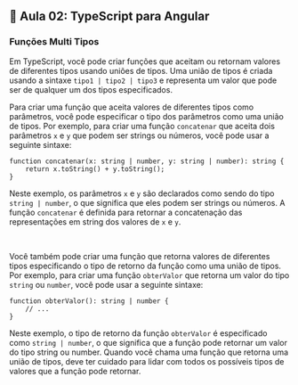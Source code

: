 ## 📝 Aula 02: TypeScript para Angular
### Funções Multi Tipos
Em TypeScript, você pode criar funções que aceitam ou retornam valores de diferentes tipos usando uniões de tipos. Uma união de tipos é criada usando a sintaxe ``tipo1 | tipo2 | tipo3`` e representa um valor que pode ser de qualquer um dos tipos especificados.

Para criar uma função que aceita valores de diferentes tipos como parâmetros, você pode especificar o tipo dos parâmetros como uma união de tipos. Por exemplo, para criar uma função ``concatenar`` que aceita dois parâmetros ``x`` e ``y`` que podem ser strings ou números, você pode usar a seguinte sintaxe:

```
function concatenar(x: string | number, y: string | number): string {
    return x.toString() + y.toString();
}
```

Neste exemplo, os parâmetros ``x`` e ``y`` são declarados como sendo do tipo ``string | number``, o que significa que eles podem ser strings ou números. A função ``concatenar`` é definida para retornar a concatenação das representações em string dos valores de ``x`` e ``y``.

<br>

Você também pode criar uma função que retorna valores de diferentes tipos especificando o tipo de retorno da função como uma união de tipos. Por exemplo, para criar uma função ``obterValor`` que retorna um valor do tipo ``string`` ou ``number``, você pode usar a seguinte sintaxe:

```
function obterValor(): string | number {
    // ...
}
```

Neste exemplo, o tipo de retorno da função ``obterValor`` é especificado como ``string | number``, o que significa que a função pode retornar um valor do tipo string ou number. Quando você chama uma função que retorna uma união de tipos, deve ter cuidado para lidar com todos os possíveis tipos de valores que a função pode retornar.